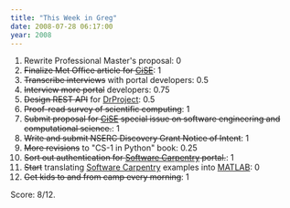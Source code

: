 ```yaml
---
title: "This Week in Greg"
date: 2008-07-28 06:17:00
year: 2008
---
```

<ol>
	<li>Rewrite Professional Master's proposal: 0</li>
	<li><strike>Finalize Met Office article for <a href="http://cise.aip.org/">CiSE</a></strike>: 1</li>
	<li><strike>Transcribe interviews</strike> with portal developers: 0.5</li>
	<li><strike>Interview more portal</strike> developers: 0.75</li>
	<li><strike>Design REST API</strike> for <a href="http://www.drproject.org">DrProject</a>: 0.5</li>
	<li><strike>Proof-read survey of scientific computing</strike>: 1</li>
	<li><strike>Submit proposal for <a href="http://cise.aip.org/">CiSE</a> special issue on software engineering and computational science.</strike>: 1</li>
	<li><strike>Write and submit NSERC Discovery Grant Notice of Intent</strike>: 1</li>
	<li><strike>More revisions</strike> to "CS-1 in Python" book: 0.25</li>
	<li><strike>Sort out authentication for <a href="http://swc.scipy.org">Software Carpentry</a> portal.</strike>: 1</li>
	<li><strike>Start</strike> translating <a href="http://swc.scipy.org">Software Carpentry</a> examples into <a href="http://www.mathworks.com">MATLAB</a>: 0</li>
	<li><strike>Get kids to and from camp every morning</strike>: 1</li>
</ol>
Score: 8/12.
